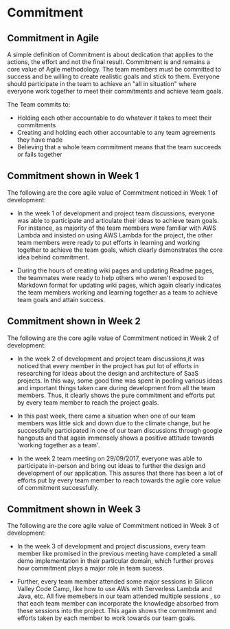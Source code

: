 # Commitment  
## Commitment in Agile  
A simple definition of Commitment is about dedication that applies to the actions, the effort and not the final result. Commitment is and remains a core value of Agile methodology. The team members must be committed to success and be willing to create realistic goals and stick to them. Everyone should participate in the team to achieve an "all in situation" where everyone work together to meet their commitments and achieve team goals.

The Team commits to:
- Holding each other accountable to do whatever it takes to meet their commitments
- Creating and holding each other accountable to any team agreements they have made
- Believing that a whole team commitment means that the team succeeds or fails together

## Commitment shown in Week 1

The following are the core agile value of Commitment noticed in Week 1 of development:

* In the week 1 of development and project team discussions, everyone was able to participate and articulate their ideas to achieve team goals. For instance, as majority of the team members were familiar with AWS Lambda and insisted on using AWS Lambda for the project, the other team members were ready to put efforts in learning and working together to achieve the team goals, which clearly demonstrates the core idea behind commitment.

* During the hours of creating  wiki pages and updating Readme pages, the teammates were ready to help others who weren't exposed to Markdown format for updating wiki pages, which again clearly indicates the team members working and learning together as a team to achieve team goals and attain success.

## Commitment shown in Week 2

The following are the core agile value of Commitment noticed in Week 2 of development:

* In the week 2 of development and project team discussions,it was noticed that every member in the project has put lot of efforts in researching for ideas about the design and architecture of SaaS projects. In this way, some good time was spent in pooling various ideas and important things taken care during development from all the team members. Thus, it clearly shows the pure commitment and efforts put by every team member to reach the project goals.

* In this past week, there came a situation when one of our team members was little sick and down due to the climate change, but he successfully participated in one of our team discussions through google hangouts and that again immensely shows a positive attitude towards 'working together as a team'.

* In the week 2 team meeting on 29/09/2017, everyone was able to participate in-person and bring out ideas to further the design and development of our application. This assures that there has been a lot of efforts put by every team member to reach towards the agile core value of commitment successfully.

## Commitment shown in Week 3

The following are the core agile value of Commitment noticed in Week 3 of development:

* In the week 3 of development and project discussions, every team member like promised in the previous meeting have completed a small demo implementation in their particular domain, which further proves how commitment plays a major role in team sucess.

* Further, every team member attended some major sessions in Silicon Valley Code Camp, like how to use AWs with Serverless Lambda and Java, etc. All five memebers in our team attended multiple sessions , so that each team member can incorporate the knowledge absorbed from these sessions into the project. This again shows the commitment and efforts taken by each member to work towards our team goals.




